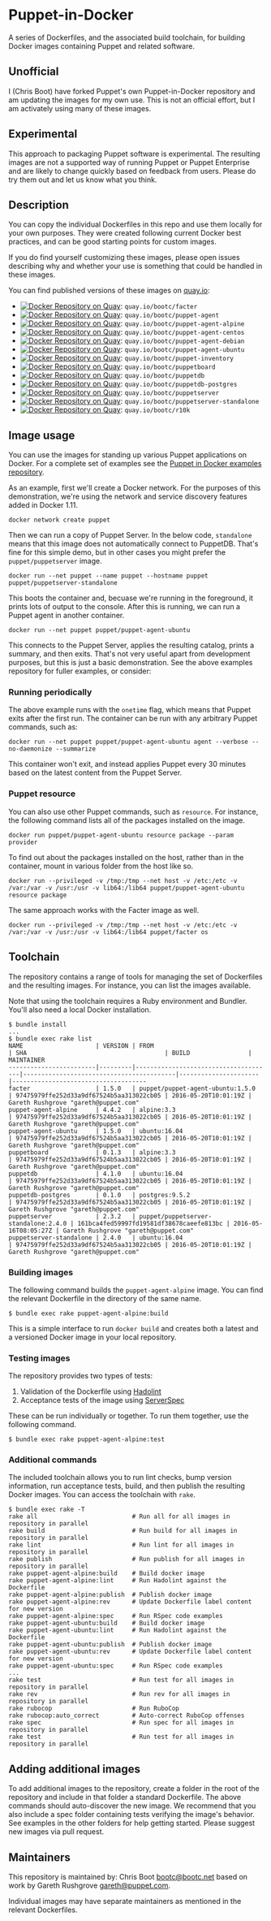 # Puppet-in-Docker

A series of Dockerfiles, and the associated build toolchain, for building Docker images containing Puppet and related software.

## Unofficial

I (Chris Boot) have forked Puppet's own Puppet-in-Docker repository and am updating the images for my own use. This is not an official effort, but I am activately using many of these images.

## Experimental

This approach to packaging Puppet software is experimental. The resulting images are not a supported way of running Puppet or Puppet Enterprise and are likely to change quickly based on feedback from users. Please do try them out and let us know what you think.

## Description

You can copy the individual Dockerfiles in this repo and use them locally for your own purposes. They were created following current Docker best practices, and can be good starting points for custom images.

If you do find yourself customizing these images, please open issues describing why and whether your use is something that could be handled in these images.

You can find published versions of these images on [quay.io](https://quay.io/user/bootc):

* [![Docker Repository on Quay](https://quay.io/repository/bootc/facter/status "Docker Repository on Quay")](https://quay.io/repository/bootc/facter): `quay.io/bootc/facter`
* [![Docker Repository on Quay](https://quay.io/repository/bootc/puppet-agent/status "Docker Repository on Quay")](https://quay.io/repository/bootc/puppet-agent): `quay.io/bootc/puppet-agent`
* [![Docker Repository on Quay](https://quay.io/repository/bootc/puppet-agent-alpine/status "Docker Repository on Quay")](https://quay.io/repository/bootc/puppet-agent-alpine): `quay.io/bootc/puppet-agent-alpine`
* [![Docker Repository on Quay](https://quay.io/repository/bootc/puppet-agent-centos/status "Docker Repository on Quay")](https://quay.io/repository/bootc/puppet-agent-centos): `quay.io/bootc/puppet-agent-centos`
* [![Docker Repository on Quay](https://quay.io/repository/bootc/puppet-agent-debian/status "Docker Repository on Quay")](https://quay.io/repository/bootc/puppet-agent-debian): `quay.io/bootc/puppet-agent-debian`
* [![Docker Repository on Quay](https://quay.io/repository/bootc/puppet-agent-ubuntu/status "Docker Repository on Quay")](https://quay.io/repository/bootc/puppet-agent-ubuntu): `quay.io/bootc/puppet-agent-ubuntu`
* [![Docker Repository on Quay](https://quay.io/repository/bootc/puppet-inventory/status "Docker Repository on Quay")](https://quay.io/repository/bootc/puppet-inventory): `quay.io/bootc/puppet-inventory`
* [![Docker Repository on Quay](https://quay.io/repository/bootc/puppetboard/status "Docker Repository on Quay")](https://quay.io/repository/bootc/puppetboard): `quay.io/bootc/puppetboard`
* [![Docker Repository on Quay](https://quay.io/repository/bootc/puppetdb/status "Docker Repository on Quay")](https://quay.io/repository/bootc/puppetdb): `quay.io/bootc/puppetdb`
* [![Docker Repository on Quay](https://quay.io/repository/bootc/puppetdb-postgres/status "Docker Repository on Quay")](https://quay.io/repository/bootc/puppetdb-postgres): `quay.io/bootc/puppetdb-postgres`
* [![Docker Repository on Quay](https://quay.io/repository/bootc/puppetserver/status "Docker Repository on Quay")](https://quay.io/repository/bootc/puppetserver): `quay.io/bootc/puppetserver`
* [![Docker Repository on Quay](https://quay.io/repository/bootc/puppetserver-standalone/status "Docker Repository on Quay")](https://quay.io/repository/bootc/puppetserver-standalone): `quay.io/bootc/puppetserver-standalone`
* [![Docker Repository on Quay](https://quay.io/repository/bootc/r10k/status "Docker Repository on Quay")](https://quay.io/repository/bootc/r10k): `quay.io/bootc/r10k`

## Image usage

You can use the images for standing up various Puppet applications on Docker. For a complete set of examples see the [Puppet in Docker examples repository](https://github.com/puppetlabs/puppet-in-docker-examples).

As an example, first we'll create a Docker network. For the purposes of this demonstration, we're using the network and service discovery features added in Docker 1.11.

```
docker network create puppet
```

Then we can run a copy of Puppet Server. In the below code, `standalone` means that this image does not automatically connect to PuppetDB. That's fine for this simple demo, but in other cases you might prefer the `puppet/puppetserver` image.

```
docker run --net puppet --name puppet --hostname puppet puppet/puppetserver-standalone
```

This boots the container and, becuase we're running in the foreground, it prints lots of output to the console. After this is running, we can run a Puppet agent in another container.

```
docker run --net puppet puppet/puppet-agent-ubuntu
```

This connects to the Puppet Server, applies the resulting catalog, prints a summary, and then exits. That's not very useful apart from development purposes, but this is just a basic demonstration. See the above examples repository for fuller examples, or
consider:

### Running periodically

The above example runs with the `onetime` flag, which means that Puppet exits after the first run. The container can be run with any arbitrary Puppet commands, such as:

```
docker run --net puppet puppet/puppet-agent-ubuntu agent --verbose --no-daemonize --summarize
```

This container won't exit, and instead applies Puppet every 30 minutes based on the latest content from the Puppet Server.

### Puppet resource

You can also use other Puppet commands, such as `resource`. For instance, the following command lists all of the packages installed on the image.

```
docker run puppet/puppet-agent-ubuntu resource package --param provider
```

To find out about the packages installed on the host, rather than in the container, mount in various folder from the host like so.

```
docker run --privileged -v /tmp:/tmp --net host -v /etc:/etc -v /var:/var -v /usr:/usr -v lib64:/lib64 puppet/puppet-agent-ubuntu resource package
```

The same approach works with the Facter image as well.

```
docker run --privileged -v /tmp:/tmp --net host -v /etc:/etc -v /var:/var -v /usr:/usr -v lib64:/lib64 puppet/facter os
```

## Toolchain

The repository contains a range of tools for managing the set of Dockerfiles and the resulting images. For instance, you can list the images available.

Note that using the toolchain requires a Ruby environment and Bundler. You'll also need a local Docker installation.

```
$ bundle install
...
$ bundle exec rake list
NAME                    | VERSION | FROM                                 | SHA                                      | BUILD                | MAINTAINER
------------------------|---------|--------------------------------------|------------------------------------------|----------------------|-------------------------------------
facter                  | 1.5.0   | puppet/puppet-agent-ubuntu:1.5.0     | 97475979ffe252d33a9df67524b5aa313022cb05 | 2016-05-20T10:01:19Z | Gareth Rushgrove "gareth@puppet.com"
puppet-agent-alpine     | 4.4.2   | alpine:3.3                           | 97475979ffe252d33a9df67524b5aa313022cb05 | 2016-05-20T10:01:19Z | Gareth Rushgrove "gareth@puppet.com"
puppet-agent-ubuntu     | 1.5.0   | ubuntu:16.04                         | 97475979ffe252d33a9df67524b5aa313022cb05 | 2016-05-20T10:01:19Z | Gareth Rushgrove "gareth@puppet.com"
puppetboard             | 0.1.3   | alpine:3.3                           | 97475979ffe252d33a9df67524b5aa313022cb05 | 2016-05-20T10:01:19Z | Gareth Rushgrove "gareth@puppet.com"
puppetdb                | 4.1.0   | ubuntu:16.04                         | 97475979ffe252d33a9df67524b5aa313022cb05 | 2016-05-20T10:01:19Z | Gareth Rushgrove "gareth@puppet.com"
puppetdb-postgres       | 0.1.0   | postgres:9.5.2                       | 97475979ffe252d33a9df67524b5aa313022cb05 | 2016-05-20T10:01:19Z | Gareth Rushgrove "gareth@puppet.com"
puppetserver            | 2.3.2   | puppet/puppetserver-standalone:2.4.0 | 161bca4fed59997fd19581df38678caeefe813bc | 2016-05-16T08:05:27Z | Gareth Rushgrove "gareth@puppet.com"
puppetserver-standalone | 2.4.0   | ubuntu:16.04                         | 97475979ffe252d33a9df67524b5aa313022cb05 | 2016-05-20T10:01:19Z | Gareth Rushgrove "gareth@puppet.com"
```

### Building images

The following command builds the `puppet-agent-alpine` image. You can find the relevant Dockerfile in the directory of the same name.

```
$ bundle exec rake puppet-agent-alpine:build
```

This is a simple interface to run `docker build` and creates both a latest and a versioned Docker image in your local repository.

### Testing images

The repository provides two types of tests:

1. Validation of the Dockerfile using [Hadolint](https://github.com/lukasmartinelli/hadolint)
2. Acceptance tests of the image using [ServerSpec](http://serverspec.org)

These can be run individually or together. To run them together, use the following command.

```
$ bundle exec rake puppet-agent-alpine:test
```

### Additional commands

The included toolchain allows you to run lint checks, bump version information, run acceptance tests, build, and then publish the resulting Docker images. You can access the toolchain with `rake`.

```
$ bundle exec rake -T
rake all                          # Run all for all images in repository in parallel
rake build                        # Run build for all images in repository in parallel
rake lint                         # Run lint for all images in repository in parallel
rake publish                      # Run publish for all images in repository in parallel
rake puppet-agent-alpine:build    # Build docker image
rake puppet-agent-alpine:lint     # Run Hadolint against the Dockerfile
rake puppet-agent-alpine:publish  # Publish docker image
rake puppet-agent-alpine:rev      # Update Dockerfile label content for new version
rake puppet-agent-alpine:spec     # Run RSpec code examples
rake puppet-agent-ubuntu:build    # Build docker image
rake puppet-agent-ubuntu:lint     # Run Hadolint against the Dockerfile
rake puppet-agent-ubuntu:publish  # Publish docker image
rake puppet-agent-ubuntu:rev      # Update Dockerfile label content for new version
rake puppet-agent-ubuntu:spec     # Run RSpec code examples
...
rake test                         # Run test for all images in repository in parallel
rake rev                          # Run rev for all images in repository in parallel
rake rubocop                      # Run RuboCop
rake rubocop:auto_correct         # Auto-correct RuboCop offenses
rake spec                         # Run spec for all images in repository in parallel
rake test                         # Run test for all images in repository in parallel
```

## Adding additional images

To add additional images to the repository, create a folder in the root of the repository and include in that folder a standard Dockerfile. The above commands should auto-discover the new image. We recommend that you also include a spec folder containing tests verifying the image's behavior. See examples in the other folders for help getting started. Please suggest new images via pull request.

## Maintainers

This repository is maintained by: Chris Boot <bootc@bootc.net> based on work by Gareth Rushgrove <gareth@puppet.com>.

Individual images may have separate maintainers as mentioned in the relevant Dockerfiles.
